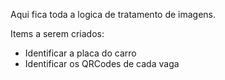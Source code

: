 Aqui fica toda a logica de tratamento de imagens.

Items a serem criados:

- Identificar a placa do carro
- Identificar os QRCodes de cada vaga